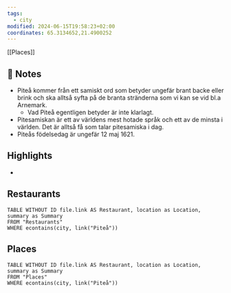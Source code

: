```yaml
---
tags:
  - city
modified: 2024-06-15T19:58:23+02:00
coordinates: 65.3134652,21.4900252
---
```

[[Places]] 

## 📝 Notes
- Piteå kommer från ett samiskt ord som betyder ungefär brant backe eller brink och ska alltså syfta på de branta stränderna som vi kan se vid bl.a Arnemark.
	- Vad Piteå egentligen betyder är inte klarlagt.
- Pitesamiskan är ett av världens mest hotade språk och ett av de minsta i världen. Det är alltså få som talar pitesamiska i dag.
- Piteås födelsedag är ungefär 12 maj 1621.

## Highlights
- 

## Restaurants
```dataview  
TABLE WITHOUT ID file.link AS Restaurant, location as Location, summary as Summary
FROM "Restaurants"
WHERE econtains(city, link("Piteå"))
```
## Places
```dataview  
TABLE WITHOUT ID file.link AS Restaurant, location as Location, summary as Summary
FROM "Places"
WHERE econtains(city, link("Piteå"))
```